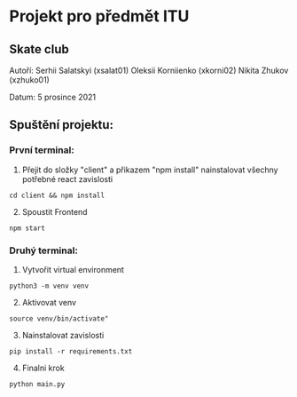 # Projekt pro předmět ITU
## Skate club

Autoří:  Serhii Salatskyi (xsalat01)
         Oleksii Korniienko (xkorni02)
         Nikita Zhukov (xzhuko01)

Datum: 5 prosince 2021

## Spuštění projektu:

### První terminal:
1. Přejit do složky "client" a přikazem "npm install" nainstalovat všechny potřebné react zavislosti
```
cd client && npm install
```
2. Spoustit Frontend
```
npm start
```

### Druhý terminal:

1. Vytvořit virtual environment 
```
python3 -m venv venv
```

2. Aktivovat venv 
```
source venv/bin/activate" 
```
3. Nainstalovat zavislosti
```
pip install -r requirements.txt
```
4. Finalni krok
```
python main.py
```